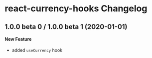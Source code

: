 # react-currency-hooks Changelog

## 1.0.0 beta 0 / 1.0.0 beta 1 (2020-01-01)
#### New Feature
- added `useCurrency` hook

